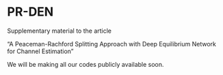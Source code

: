 # PR-DEN
Supplementary material to the article

“A Peaceman-Rachford Splitting Approach with Deep Equilibrium Network for Channel Estimation” 

We will be making all our codes publicly available soon.
